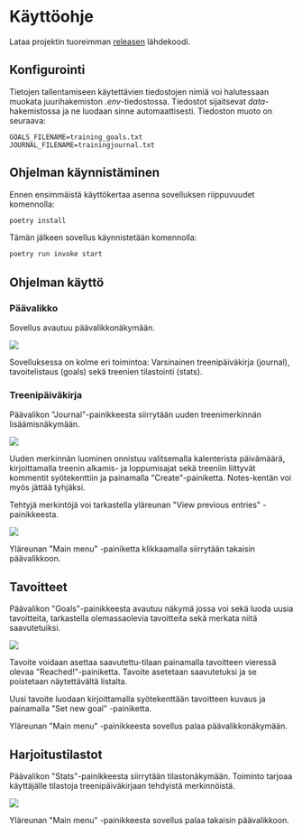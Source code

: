 # Käyttöohje

Lataa projektin tuoreimman [releasen](https://github.com/Ronttikasa/treenipaivakirja/releases) lähdekoodi.

## Konfigurointi

Tietojen tallentamiseen käytettävien tiedostojen nimiä voi halutessaan muokata juurihakemiston *.env*-tiedostossa. Tiedostot sijaitsevat *data*-hakemistossa ja ne luodaan sinne automaattisesti. Tiedoston muoto on seuraava:

```
GOALS_FILENAME=training_goals.txt
JOURNAL_FILENAME=trainingjournal.txt
```

## Ohjelman käynnistäminen

Ennen ensimmäistä käyttökertaa asenna sovelluksen riippuvuudet komennolla:

```bash
poetry install
```

Tämän jälkeen sovellus käynnistetään komennolla:

```bash
poetry run invoke start
```

## Ohjelman käyttö

### Päävalikko

Sovellus avautuu päävalikkonäkymään.

![](./kuvat/gui_main.png)

Sovelluksessa on kolme eri toimintoa: Varsinainen treenipäiväkirja (journal), tavoitelistaus (goals) sekä treenien tilastointi (stats).

### Treenipäiväkirja

Päävalikon "Journal"-painikkeesta siirrytään uuden treenimerkinnän lisäämisnäkymään.

![](./kuvat/gui_add_entry.png)

Uuden merkinnän luominen onnistuu valitsemalla kalenterista päivämäärä, kirjoittamalla treenin alkamis- ja loppumisajat sekä treeniin liittyvät kommentit syötekenttiin ja painamalla "Create"-painiketta. Notes-kentän voi myös jättää tyhjäksi.

Tehtyjä merkintöjä voi tarkastella yläreunan "View previous entries" -painikkeesta.

![](./kuvat/gui_entries.png)

Yläreunan "Main menu" -painiketta klikkaamalla siirrytään takaisin päävalikkoon.

## Tavoitteet

Päävalikon "Goals"-painikkeesta avautuu näkymä jossa voi sekä luoda uusia tavoitteita, tarkastella olemassaolevia tavoitteita sekä merkata niitä saavutetuiksi.

![](./kuvat/gui_goals.png)

Tavoite voidaan asettaa saavutettu-tilaan painamalla tavoitteen vieressä olevaa "Reached!"-painiketta. Tavoite asetetaan saavutetuksi ja se poistetaan näytettävältä listalta.

Uusi tavoite luodaan kirjoittamalla syötekenttään tavoitteen kuvaus ja painamalla "Set new goal" -painiketta.

Yläreunan "Main menu" -painikkeesta sovellus palaa päävalikkonäkymään.

## Harjoitustilastot

Päävalikon "Stats"-painikkeesta siirrytään tilastonäkymään. Toiminto tarjoaa käyttäjälle tilastoja treenipäiväkirjaan tehdyistä merkinnöistä.

![](./kuvat/gui_stats.png)

Yläreunan "Main menu" -painikkeesta sovellus palaa takaisin päävalikkoon.





